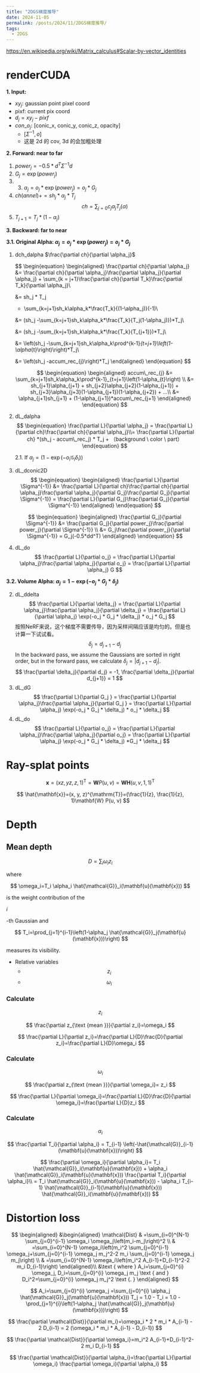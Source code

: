 ```yaml
---
title: "2DGS梯度推导"
date: 2024-11-05
permalink: /posts/2024/11/2DGS梯度推导/
tags:
  - 2DGS
---
```


https://en.wikipedia.org/wiki/Matrix_calculus#Scalar-by-vector_identities

# renderCUDA

**1. Input:**

- $xy_j$: gaussian point pixel coord
- pixf: current pix coord
- $d_j = xy_j - pixf$
- ${con\_o}_j$: [conic_x, conic_y, conic_z, opacity]
  - $[\Sigma^{-1},o]$
  - 这是 2d 的 cov, 3d 的会加粗处理

**2. Forward: near to far**

1. $power_j = -0.5*d^T\Sigma^{-1}d$
2. $G_j =  \exp(power_j)$
3. 3. $\alpha_j = o_j * \exp(power_j) = o_j * G_j$
4. $ch(annel) += sh_j * \alpha_j *T_j$
   $$
   ch = \sum_{j=0}c_j\alpha_jT_j(\alpha)
   $$
5. $T_{j+1} = T_j*(1-\alpha_j)$

**3. Backward: far to near**

**3.1. Original Alpha: $\alpha_j = o_j * \exp(power_j) = o_j * G_j$**

1. dch_dalpha $\frac{\partial ch}{\partial \alpha_j}$

   $$
   \begin{equation}
   \begin{aligned}
   \frac{\partial ch}{\partial \alpha_j} &= \frac{\partial ch}{\partial \alpha_j}\frac{\partial \alpha_j}{\partial \alpha_j} + \sum_{k = j+1}\frac{\partial ch}{\partial T_k}\frac{\partial T_k}{\partial \alpha_j}\\

    &= sh_j * T_j
   + \sum_{k=j+1}sh_k\alpha_k*\frac{T_k}{(1-\alpha_j)}(-1)\\

    &= (sh_j
   -\sum_{k=j+1}sh_k\alpha_k*\frac{T_k}{T_j(1-\alpha_j)})*T_j\\

    &= (sh_j
   -\sum_{k=j+1}sh_k\alpha_k*\frac{T_k}{T_{j+1}})*T_j\\

    &= \left(sh_j
   -\sum_{k=j+1}sh_k\alpha_k\prod^{k-1}_{t=j+1}\left(1-\alpha_{t}\right)\right)*T_j\\

    &= \left(sh_j
   -accum\_rec_{j}\right)*T_j
    \end{aligned}
    \end{equation}
   $$

   $$
   \begin{equation}
   \begin{aligned}
   accum\_rec_{j} &= \sum_{k=j+1}sh_k\alpha_k\prod^{k-1}_{t=j+1}\left(1-\alpha_{t}\right)
   \\
   &= sh_{j+1}\alpha_{j+1} + sh_{j+2}\alpha_{j+2}(1-\alpha_{j+1}) + sh_{j+3}\alpha_{j+3}(1-\alpha_{j+1})(1-\alpha_{j+2}) + ...\\
   &= \alpha_{j+1}sh_{j+1} + (1-\alpha_{j+1})*accum\_rec_{j+1}
    \end{aligned}
    \end{equation}
   $$

2. dL_dalpha
   $$
   \begin{equation}
   \frac{\partial L}{\partial \alpha_j} = \frac{\partial L}{\partial ch}\frac{\partial ch}{\partial \alpha_j}\\= \frac{\partial L}{\partial ch} *(sh_j - accum\_rec_j) * T_j + （background \ color \ part）
   \end{equation}
   $$

   2.1. If $\alpha_j = \left(1-\exp \left(-o_i\mathcal{G}_i \delta_i\right)\right)$

3. dL_dconic2D    
    $$
    \begin{equation}
    \begin{aligned}
    \frac{\partial L}{\partial \Sigma^{-1}} &= \frac{\partial L}{\partial ch}\frac{\partial ch}{\partial \alpha_j}\frac{\partial \alpha_j}{\partial G_j}\frac{\partial G_j}{\partial \Sigma^{-1}} 
    = \frac{\partial L}{\partial G_j}\frac{\partial G_j}{\partial \Sigma^{-1}} 
    \end{aligned}
    \end{equation}
    $$
    
    $$
    \begin{equation}
    \begin{aligned}
    \frac{\partial G_j}{\partial \Sigma^{-1}} &= \frac{\partial G_j}{\partial power_j}\frac{\partial power_j}{\partial \Sigma^{-1}}
    \\
    &= G_j\frac{\partial power_j}{\partial \Sigma^{-1}} = G_j(-0.5*dd^T)
    \end{aligned}
    \end{equation}
    $$

4. dL_do
    $$
    \frac{\partial L}{\partial o_j} = \frac{\partial L}{\partial \alpha_j}\frac{\partial \alpha_j}{\partial o_j}   = \frac{\partial L}{\partial \alpha_j} G
    $$


**3.2. Volume Alpha: $\alpha_j = 1- \exp(-o_j * G_j * \delta_j)$**

2. dL_ddelta
    $$
    \frac{\partial L}{\partial \delta_j} = \frac{\partial L}{\partial \alpha_j}\frac{\partial \alpha_j}{\partial \delta_j}   = \frac{\partial L}{\partial \alpha_j} \exp(-o_j * G_j * \delta_j) * o_j *  G_j
    $$
    按照NeRF来说，这个梯度不需要传导，因为采样间隔应该是均匀的。但是也计算一下试试看。
    $$
    \delta_j = d_{j+1} - d_j
    $$
    In the backward pass, we assume the Gaussians are sorted in right order, but in the forward pass, we calculate $\delta_j = |d_{j+1} - d_j|$.
    $$
    \frac{\partial \delta_j}{\partial d_j} = -1,
    \frac{\partial \delta_j}{\partial d_{j+1}} = 1
    $$
3. dL_dG
    $$
    \frac{\partial L}{\partial G_j } = \frac{\partial L}{\partial \alpha_j}\frac{\partial \alpha_j}{\partial G_j }   = \frac{\partial L}{\partial \alpha_j} \exp(-o_j * G_j * \delta_j) * o_j *  \delta_j
    $$
4. dL_do
    $$
    \frac{\partial L}{\partial o_j} = \frac{\partial L}{\partial \alpha_j}\frac{\partial \alpha_j}{\partial o_j}   = \frac{\partial L}{\partial \alpha_j} \exp(-o_j * G_j * \delta_j) *G_j * \delta_j
    $$

# Ray-splat points

$$
\mathbf{x}=(x z, y z, z, 1)^{\mathrm{T}}=\mathbf{W} P(u, v)=\mathbf{W H}(u, v, 1,1)^{\mathrm{T}}
$$

$$
\hat{\mathbf{x}}=(x, y, z)^{\mathrm{T}}=(\frac{1}{z}, \frac{1}{z}, 1)\mathbf{W} P(u, v)
$$

# Depth

## Mean depth

$$
D=\sum_i \omega_i z_i
$$

where

$$
\omega_i=T_i \alpha_i \hat{\mathcal{G}}_i(\mathbf{u}(\mathbf{x}))
$$

is the weight contribution of the

$i$

-th Gaussian and

$$
T_i=\prod_{j=1}^{i-1}\left(1-\alpha_j \hat{\mathcal{G}}_j(\mathbf{u}(\mathbf{x}))\right)
$$

measures its visibility.

- Relative variables
  - $$
    z_i
    $$
  - $$
    \omega_i
    $$

### Calculate

$$
z_i
$$

$$
\frac{\partial z_{\text {mean }}}{\partial z_i}=\omega_i
$$

$$
\frac{\partial L}{\partial z_i}=\frac{\partial L}{D}\frac{D}{\partial z_i}=\frac{\partial L}{D}\omega_i
$$

### Calculate

$$
\omega_i
$$

$$
\frac{\partial z_{\text {mean }}}{\partial \omega_i}= z_i
$$

$$
\frac{\partial L}{\partial \omega_i}=\frac{\partial L}{D}\frac{D}{\partial \omega_i}=\frac{\partial L}{D}z_i
$$

### Calculate

$$
\alpha_i
$$

$$
\frac{\partial T_i}{\partial \alpha_i} =  T_{i-1} \left(-\hat{\mathcal{G}}_{i-1}(\mathbf{u}(\mathbf{x}))\right)
$$

$$
\frac{\partial \omega_i}{\partial \alpha_i}= T_i \hat{\mathcal{G}}_i(\mathbf{u}(\mathbf{x})) +  \alpha_i \hat{\mathcal{G}}_i(\mathbf{u}(\mathbf{x})) \frac{\partial T_i}{\partial \alpha_i}\\
= T_i \hat{\mathcal{G}}_i(\mathbf{u}(\mathbf{x})) - \alpha_i T_{i-1} \hat{\mathcal{G}}_{i-1}(\mathbf{u}(\mathbf{x})) \hat{\mathcal{G}}_i(\mathbf{u}(\mathbf{x}))
$$

# Distortion loss

$$
\begin{aligned}
&\begin{aligned}
\mathcal{Dist} & =\sum_{i=0}^{N-1} \sum_{j=0}^{i-1} \omega_i \omega_j\left(m_i-m_j\right)^2 \\
& =\sum_{i=0}^{N-1} \omega_i\left(m_i^2 \sum_{j=0}^{i-1} \omega_j+\sum_{j=0}^{i-1} \omega_j m_j^2-2 m_i \sum_{j=0}^{i-1} \omega_j m_j\right) \\
& =\sum_{i=0}^{N-1} \omega_i\left(m_i^2 A_{i-1}+D_{i-1}^2-2 m_i D_{i-1}\right)
\end{aligned}\\
&\text { where } A_i=\sum_{j=0}^{i} \omega_j, D_i=\sum_{j=0}^{i} \omega_j m_j \text { and } D_i^2=\sum_{j=0}^{i} \omega_j m_j^2 \text {. }
\end{aligned}
$$

$$
A_i=\sum_{j=0}^{i} \omega_j =\sum_{j=0}^{i} \alpha_j \hat{\mathcal{G}}_j(\mathbf{u}(\mathbf{x})) T_j = 1.0 - T_i = 1.0 - \prod_{j=1}^{i}\left(1-\alpha_j \hat{\mathcal{G}}_j(\mathbf{u}(\mathbf{x}))\right)
$$

$$
\frac{\partial \mathcal{Dist}}{\partial m_i}=\omega_i * 2 * m_i * A_{i-1} - 2 D_{i-1} = 2 (\omega_i * m_i * A_{i-1} - D_{i-1})
$$

$$
\frac{\partial \mathcal{Dist}}{\partial \omega_i}=m_i^2 A_{i-1}+D_{i-1}^2-2 m_i D_{i-1}
$$

$$
\frac{\partial \mathcal{Dist}}{\partial \alpha_i}=\frac{\partial L}{\partial \omega_i} \frac{\partial \omega_i}{\partial \alpha_i}
$$
